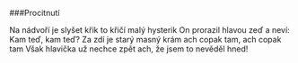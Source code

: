 ###Procitnutí

Na nádvoří je slyšet křik
to křičí malý hysterik
On prorazil hlavou zeď
a neví:
Kam teď, kam teď?
Za zdí je starý masný krám
ach copak tam, ach copak tam
Však hlavička už nechce zpět
ach, že jsem to nevěděl hned!
